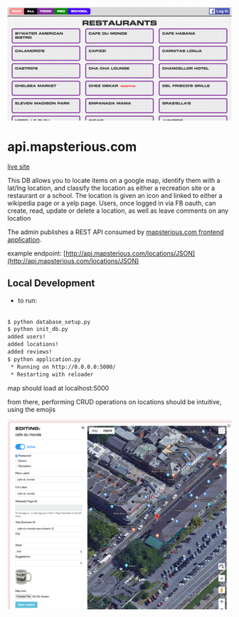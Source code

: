![alt text](https://github.com/andrewtdunn/mapsterious_be/blob/master/api1.png?raw=true "screenshot")

# api.mapsterious.com

[live site](http://api.mapsterious.com)

This DB allows you to locate items on a google map, identify them with a lat/lng location,
and classify the location as either a recreation site or a restaurant or a school. The location is given
 an icon and linked to either a wikipedia page or a yelp page. Users, once logged in via FB oauth, can create, read, update or delete a location, as well as leave comments on any location

The admin publishes a REST API consumed by [mapsterious.com frontend application](https://github.com/andrewtdunn/mapsterious_fe).

example endpoint: [http://api.mapsterious.com/locations/JSON](http://api.mapsterious.com/locations/JSON)

## Local Development

- to run:

```bash

$ python database_setup.py
$ python init_db.py
added users!
added locations!
added reviews!
$ python application.py
 * Running on http://0.0.0.0:5000/
 * Restarting with reloader

```

map should load at localhost:5000

from there, performing CRUD operations on locations should be intuitive, using the emojis

![alt text](https://github.com/andrewtdunn/mapsterious_be/blob/master/api3.png?raw=true "screenshot")
